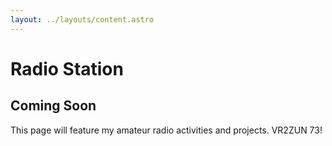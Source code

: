 ```yaml
---
layout: ../layouts/content.astro
---
```


# Radio Station

## Coming Soon

This page will feature my amateur radio activities and projects. VR2ZUN 73!
